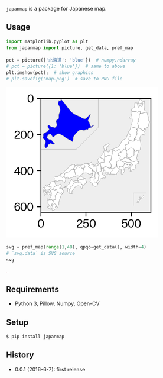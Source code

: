 `japanmap` is a package for Japanese map.

## Usage

```python
import matplotlib.pyplot as plt
from japanmap import picture, get_data, pref_map

pct = picture({'北海道': 'blue'})  # numpy.ndarray
# pct = picture({1: 'blue'})  # same to above
plt.imshow(pct);  # show graphics
# plt.savefig('map.png')  # save to PNG file
```

![](https://raw.githubusercontent.com/SaitoTsutomu/japanmap/master/images/picture.png)

```python
svg = pref_map(range(1,48), qpqo=get_data(), width=4)
# `svg.data` is SVG source
svg
```

![](https://raw.githubusercontent.com/SaitoTsutomu/japanmap/master/images/pref_map.svg)

## Requirements

* Python 3, Pillow, Numpy, Open-CV

## Setup

```sh
$ pip install japanmap
```

## History

* 0.0.1 (2016-6-7): first release
